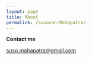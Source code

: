 ```yaml
---
layout: page
title: About
permalink: /Susovan-Mahapatra/
---
```




<b>Contact me</b>

[suso.mahapatra@gmail.com](mailto:suso.mahapatra@gmail.com)
